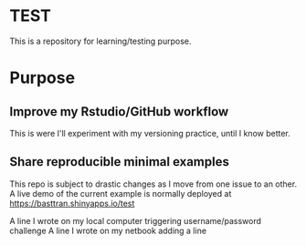 # TEST
This is a repository for learning/testing purpose.

Purpose
=======================

Improve my Rstudio/GitHub workflow
----------------------------------
This is were I'll experiment with my versioning practice, until I know better.

Share reproducible minimal examples
-----------------------------------
This repo is subject to drastic changes as I move from one issue to an other.
A live demo of the current example is normally deployed at https://basttran.shinyapps.io/test



A line I wrote on my local computer
triggering username/password challenge
A line I wrote on my netbook
adding a line
